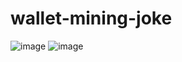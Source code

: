 # wallet-mining-joke
![image](https://user-images.githubusercontent.com/66269103/193437917-c08fa317-3540-4524-8ad3-e869c838fd42.png)
![image](https://user-images.githubusercontent.com/66269103/193437938-088a20dc-dfa4-4168-b8df-5b78fc418b06.png)
